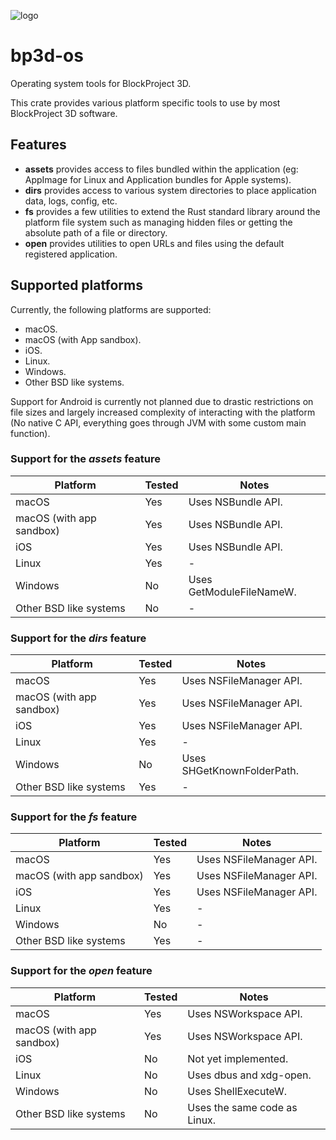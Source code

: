 ![logo](https://assets.gitlab-static.net/uploads/-/system/group/avatar/10553166/logo_white.ico?width=64)

# bp3d-os

Operating system tools for BlockProject 3D.

This crate provides various platform specific tools to use by most BlockProject 3D software.

## Features

- **assets** provides access to files bundled within the application (eg: AppImage for Linux and Application bundles 
  for Apple systems).
- **dirs** provides access to various system directories to place application data, logs, config, etc.
- **fs** provides a few utilities to extend the Rust standard library around the platform file system such as managing
  hidden files or getting the absolute path of a file or directory.
- **open** provides utilities to open URLs and files using the default registered application.

## Supported platforms

Currently, the following platforms are supported:
- macOS.
- macOS (with App sandbox).
- iOS.
- Linux.
- Windows.
- Other BSD like systems.

Support for Android is currently not planned due to drastic restrictions on file sizes and largely increased complexity
of interacting with the platform (No native C API, everything goes through JVM with some custom main function).

### Support for the *assets* feature

| Platform                 | Tested | Notes                    |
|--------------------------|--------|--------------------------|
| macOS                    | Yes    | Uses NSBundle API.       |
| macOS (with app sandbox) | Yes    | Uses NSBundle API.       |
| iOS                      | Yes    | Uses NSBundle API.       |
| Linux                    | Yes    | -                        |
| Windows                  | No     | Uses GetModuleFileNameW. |
| Other BSD like systems   | No     | -                        |

### Support for the *dirs* feature

| Platform                 | Tested | Notes                      |
|--------------------------|--------|----------------------------|
| macOS                    | Yes    | Uses NSFileManager API.    |
| macOS (with app sandbox) | Yes    | Uses NSFileManager API.    |
| iOS                      | Yes    | Uses NSFileManager API.    |
| Linux                    | Yes    | -                          |
| Windows                  | No     | Uses SHGetKnownFolderPath. |
| Other BSD like systems   | Yes    | -                          |

### Support for the *fs* feature

| Platform                 | Tested | Notes                   |
|--------------------------|--------|-------------------------|
| macOS                    | Yes    | Uses NSFileManager API. |
| macOS (with app sandbox) | Yes    | Uses NSFileManager API. |
| iOS                      | Yes    | Uses NSFileManager API. |
| Linux                    | Yes    | -                       |
| Windows                  | No     | -                       |
| Other BSD like systems   | Yes    | -                       |

### Support for the *open* feature

| Platform                 | Tested | Notes                        |
|--------------------------|--------|------------------------------|
| macOS                    | Yes    | Uses NSWorkspace API.        |
| macOS (with app sandbox) | Yes    | Uses NSWorkspace API.        |
| iOS                      | No     | Not yet implemented.         |
| Linux                    | No     | Uses dbus and xdg-open.      |
| Windows                  | No     | Uses ShellExecuteW.          |
| Other BSD like systems   | No     | Uses the same code as Linux. |
